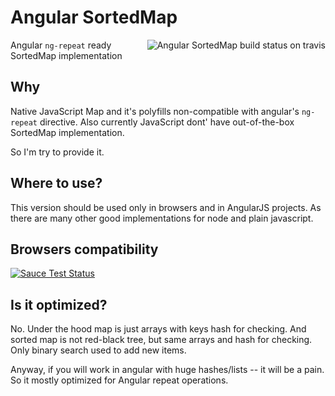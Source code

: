 # Angular SortedMap

<a href="https://travis-ci.org/garex/angular-sorted-map"><img alt="Angular SortedMap build status on travis" align="right" src="https://travis-ci.org/garex/angular-sorted-map.svg?branch=develop" /></a> Angular `ng-repeat` ready SortedMap implementation

## Why

Native JavaScript Map and it's polyfills non-compatible with angular's `ng-repeat` directive.
Also currently JavaScript dont' have out-of-the-box SortedMap implementation.

So I'm try to provide it.

## Where to use?

This version should be used only in browsers and in AngularJS projects.
As there are many other good implementations for node and plain javascript.

## Browsers compatibility

[![Sauce Test Status](https://saucelabs.com/browser-matrix/angular-sorted-map.svg)](https://saucelabs.com/u/angular-sorted-map)

## Is it optimized?

No. Under the hood map is just arrays with keys hash for checking.
And sorted map is not red-black tree, but same arrays and hash for checking.
Only binary search used to add new items.

Anyway, if you will work in angular with huge hashes/lists -- it will be a pain.
So it mostly optimized for Angular repeat operations.
